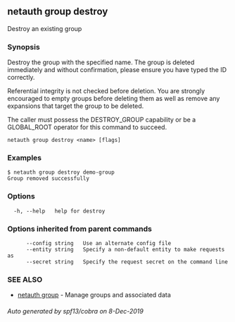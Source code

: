 ## netauth group destroy

Destroy an existing group

### Synopsis


Destroy the group with the specified name.  The group is deleted
immediately and without confirmation, please ensure you have typed the
ID correctly.

Referential integrity is not checked before deletion.  You are
strongly encouraged to empty groups before deleting them as well as
remove any expansions that target the group to be deleted.

The caller must possess the DESTROY_GROUP capability or be a
GLOBAL_ROOT operator for this command to succeed.


```
netauth group destroy <name> [flags]
```

### Examples

```
$ netauth group destroy demo-group
Group removed successfully
```

### Options

```
  -h, --help   help for destroy
```

### Options inherited from parent commands

```
      --config string   Use an alternate config file
      --entity string   Specify a non-default entity to make requests as
      --secret string   Specify the request secret on the command line
```

### SEE ALSO

* [netauth group](netauth_group.md)	 - Manage groups and associated data

###### Auto generated by spf13/cobra on 8-Dec-2019

